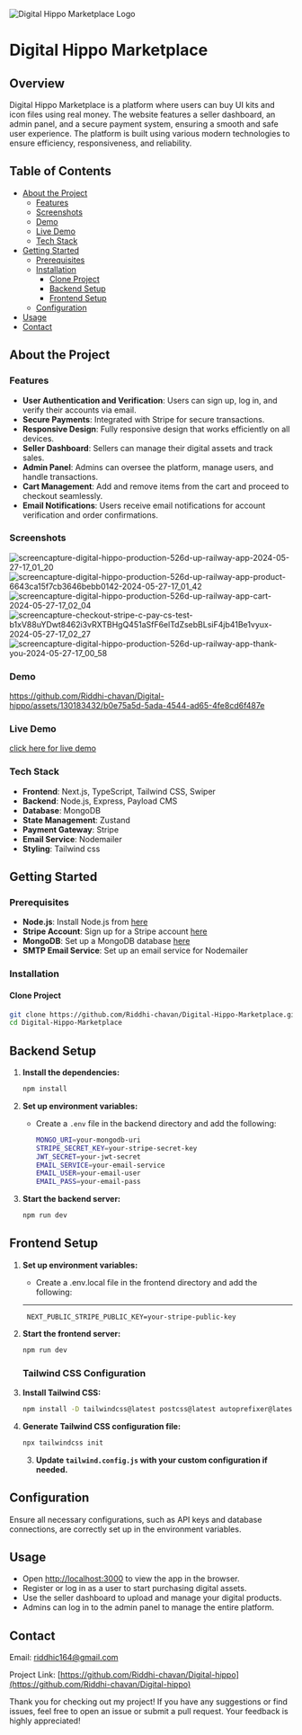 ![Digital Hippo Marketplace Logo](https://github.com/Riddhi-chavan/Digital-hippo/assets/130183432/2705e347-4ea2-4aae-8d84-f4f241fc2d75)


# Digital Hippo Marketplace

## Overview

Digital Hippo Marketplace is a platform where users can buy UI kits and icon files using real money. The website features a seller dashboard, an admin panel, and a secure payment system, ensuring a smooth and safe user experience. The platform is built using various modern technologies to ensure efficiency, responsiveness, and reliability.

## Table of Contents
- [About the Project](#about-the-project)
  - [Features](#Features)
  - [Screenshots](#screenshots)
  - [Demo](#demo)
  - [Live Demo](#live-demo)
  - [Tech Stack](#tech-stack)
- [Getting Started](#getting-started)
  - [Prerequisites](#prerequisites)
  - [Installation](#installation)
    - [Clone Project](#clone-project)
    - [Backend Setup](#backend-setup)
    - [Frontend Setup](#frontend-setup)
  - [Configuration](#configuration)
- [Usage](#usage)
- [Contact](#contact)

## About the Project

### Features
- **User Authentication and Verification**: Users can sign up, log in, and verify their accounts via email.
- **Secure Payments**: Integrated with Stripe for secure transactions.
- **Responsive Design**: Fully responsive design that works efficiently on all devices.
- **Seller Dashboard**: Sellers can manage their digital assets and track sales.
- **Admin Panel**: Admins can oversee the platform, manage users, and handle transactions.
- **Cart Management**: Add and remove items from the cart and proceed to checkout seamlessly.
- **Email Notifications**: Users receive email notifications for account verification and order confirmations.

### Screenshots
![screencapture-digital-hippo-production-526d-up-railway-app-2024-05-27-17_01_20](https://github.com/Riddhi-chavan/Digital-hippo/assets/130183432/5020cb3a-e07e-400e-a882-db063aff351d)
![screencapture-digital-hippo-production-526d-up-railway-app-product-6643ca15f7cb3646bebb0142-2024-05-27-17_01_42](https://github.com/Riddhi-chavan/Digital-hippo/assets/130183432/8c9ba71a-e2f6-426d-95dd-07f3b2072a7c)
![screencapture-digital-hippo-production-526d-up-railway-app-cart-2024-05-27-17_02_04](https://github.com/Riddhi-chavan/Digital-hippo/assets/130183432/916adffb-aad2-41cd-bec5-1a4a7af19d83)
![screencapture-checkout-stripe-c-pay-cs-test-b1xV88uYDwt8462i3vRXTBHgQ451aSfF6elTdZsebBLsiF4jb41Be1vyux-2024-05-27-17_02_27](https://github.com/Riddhi-chavan/Digital-hippo/assets/130183432/b9959521-1113-43aa-938d-eaea325ec253)
![screencapture-digital-hippo-production-526d-up-railway-app-thank-you-2024-05-27-17_00_58](https://github.com/Riddhi-chavan/Digital-hippo/assets/130183432/1381bb52-d186-42d9-828d-30bc4db67fad)



### Demo
https://github.com/Riddhi-chavan/Digital-hippo/assets/130183432/b0e75a5d-5ada-4544-ad65-4fe8cd6f487e

### Live Demo
[click here for live demo ](https://digital-hippo-production-526d.up.railway.app/)

### Tech Stack
- **Frontend**: Next.js, TypeScript, Tailwind CSS, Swiper
- **Backend**: Node.js, Express, Payload CMS
- **Database**: MongoDB
- **State Management**: Zustand
- **Payment Gateway**: Stripe
- **Email Service**: Nodemailer
- **Styling**: Tailwind css 

## Getting Started

### Prerequisites
- **Node.js**: Install Node.js from [here](https://nodejs.org/en)
- **Stripe Account**: Sign up for a Stripe account [here](https://stripe.com)
- **MongoDB**: Set up a MongoDB database [here](https://www.mongodb.com)
- **SMTP Email Service**: Set up an email service for Nodemailer

### Installation

#### Clone Project
```bash
git clone https://github.com/Riddhi-chavan/Digital-Hippo-Marketplace.git
cd Digital-Hippo-Marketplace
```
## Backend Setup

1. **Install the dependencies:**
    ```bash
    npm install
    ```

2. **Set up environment variables:**
    - Create a `.env` file in the backend directory and add the following:
        ```bash
        MONGO_URI=your-mongodb-uri
        STRIPE_SECRET_KEY=your-stripe-secret-key
        JWT_SECRET=your-jwt-secret
        EMAIL_SERVICE=your-email-service
        EMAIL_USER=your-email-user
        EMAIL_PASS=your-email-pass
        ```

3. **Start the backend server:**
    ```bash
    npm run dev
    ```

## Frontend Setup

1. **Set up environment variables:**
    - Create a .env.local file
     in the frontend directory and add the following:
     ---
  
        NEXT_PUBLIC_STRIPE_PUBLIC_KEY=your-stripe-public-key
      

2. **Start the frontend server:**
    ```bash
    npm run dev
    ```

    ### Tailwind CSS Configuration

1. **Install Tailwind CSS:**
    ```bash
    npm install -D tailwindcss@latest postcss@latest autoprefixer@latest
    ```

2. **Generate Tailwind CSS configuration file:**
    ```bash
    npx tailwindcss init
    ```

   3. **Update `tailwind.config.js` with your custom configuration if needed.**


## Configuration

Ensure all necessary configurations, such as API keys and database connections, are correctly set up in the environment variables.

## Usage

- Open [http://localhost:3000](http://localhost:3000) to view the app in the browser.
- Register or log in as a user to start purchasing digital assets.
- Use the seller dashboard to upload and manage your digital products.
- Admins can log in to the admin panel to manage the entire platform.

## Contact

Email: riddhic164@gmail.com

Project Link: [https://github.com/Riddhi-chavan/Digital-hippo](https://github.com/Riddhi-chavan/Digital-hippo)

Thank you for checking out my project! If you have any suggestions or find issues, feel free to open an issue or submit a pull request. Your feedback is highly appreciated!
